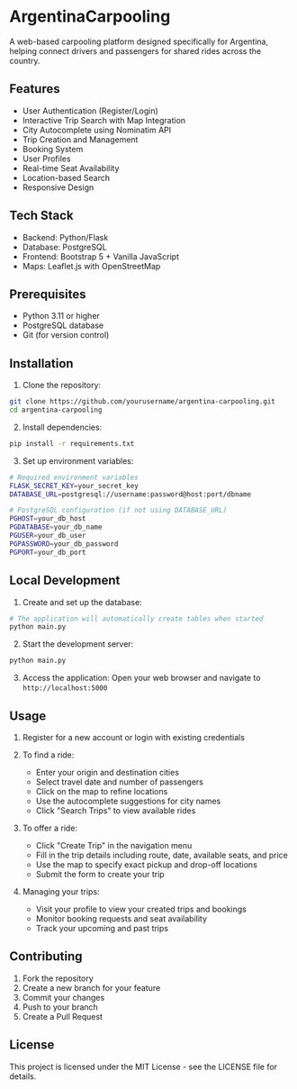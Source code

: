 # ArgentinaCarpooling

A web-based carpooling platform designed specifically for Argentina, helping connect drivers and passengers for shared rides across the country.

## Features

- User Authentication (Register/Login)
- Interactive Trip Search with Map Integration
- City Autocomplete using Nominatim API
- Trip Creation and Management
- Booking System
- User Profiles
- Real-time Seat Availability
- Location-based Search
- Responsive Design

## Tech Stack

- Backend: Python/Flask
- Database: PostgreSQL
- Frontend: Bootstrap 5 + Vanilla JavaScript
- Maps: Leaflet.js with OpenStreetMap

## Prerequisites

- Python 3.11 or higher
- PostgreSQL database
- Git (for version control)

## Installation

1. Clone the repository:
```bash
git clone https://github.com/yourusername/argentina-carpooling.git
cd argentina-carpooling
```

2. Install dependencies:
```bash
pip install -r requirements.txt
```

3. Set up environment variables:
```bash
# Required environment variables
FLASK_SECRET_KEY=your_secret_key
DATABASE_URL=postgresql://username:password@host:port/dbname

# PostgreSQL configuration (if not using DATABASE_URL)
PGHOST=your_db_host
PGDATABASE=your_db_name
PGUSER=your_db_user
PGPASSWORD=your_db_password
PGPORT=your_db_port
```

## Local Development

1. Create and set up the database:
```bash
# The application will automatically create tables when started
python main.py
```

2. Start the development server:
```bash
python main.py
```

3. Access the application:
Open your web browser and navigate to `http://localhost:5000`

## Usage

1. Register for a new account or login with existing credentials
2. To find a ride:
   - Enter your origin and destination cities
   - Select travel date and number of passengers
   - Click on the map to refine locations
   - Use the autocomplete suggestions for city names
   - Click "Search Trips" to view available rides

3. To offer a ride:
   - Click "Create Trip" in the navigation menu
   - Fill in the trip details including route, date, available seats, and price
   - Use the map to specify exact pickup and drop-off locations
   - Submit the form to create your trip

4. Managing your trips:
   - Visit your profile to view your created trips and bookings
   - Monitor booking requests and seat availability
   - Track your upcoming and past trips

## Contributing

1. Fork the repository
2. Create a new branch for your feature
3. Commit your changes
4. Push to your branch
5. Create a Pull Request

## License

This project is licensed under the MIT License - see the LICENSE file for details.
